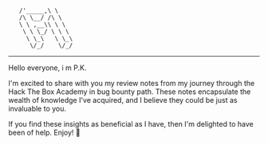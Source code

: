        /'_____,\ \            
       /\ \__/ /\ \       
       \ \ ,__\\ \ \       
        \ \ \_/ \ \ \         
         \ \_\   \ \_\        
          \/_/    \/_/    
----------------------------------

Hello everyone, i m P.K.

I'm excited to share with you my review notes from my journey through the Hack The Box Academy in bug bounty path. These notes encapsulate the wealth of knowledge I've acquired, and I believe they could be just as invaluable to you.

If you find these insights as beneficial as I have, then I'm delighted to have been of help. Enjoy! 🍰
